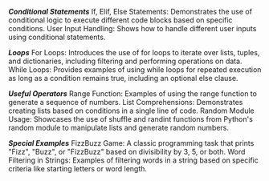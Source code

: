 ***Conditional Statements***
If, Elif, Else Statements: Demonstrates the use of conditional logic to execute different code blocks based on specific conditions.
User Input Handling: Shows how to handle different user inputs using conditional statements.

***Loops***
For Loops: Introduces the use of for loops to iterate over lists, tuples, and dictionaries, including filtering and performing operations on data.
While Loops: Provides examples of using while loops for repeated execution as long as a condition remains true, including an optional else clause.

***Useful Operators***
Range Function: Examples of using the range function to generate a sequence of numbers.
List Comprehensions: Demonstrates creating lists based on conditions in a single line of code.
Random Module Usage: Showcases the use of shuffle and randint functions from Python's random module to manipulate lists and generate random numbers.

***Special Examples***
FizzBuzz Game: A classic programming task that prints "Fizz", "Buzz", or "FizzBuzz" based on divisibility by 3, 5, or both.
Word Filtering in Strings: Examples of filtering words in a string based on specific criteria like starting letters or word length.

